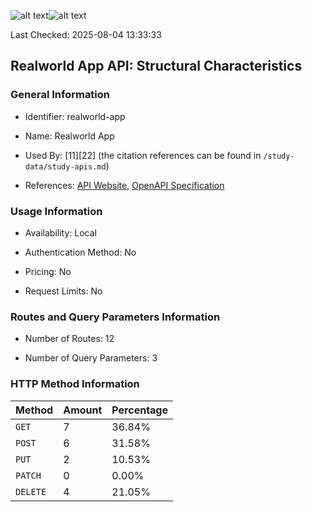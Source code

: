 ![alt text](https://img.shields.io/badge/OpenAPI_Specification-Valid-brightgreen.svg)![alt text](https://img.shields.io/badge/Server_URL-Valid-brightgreen.svg)

Last Checked: 2025-08-04 13:33:33

## Realworld App API: Structural Characteristics

### General Information

- Identifier: realworld-app

- Name: Realworld App

- Used By: [11][22] (the citation references can be found in `/study-data/study-apis.md`)

- References: [API Website](https://github.com/lujakob/nestjs-realworld-example-app), [OpenAPI Specification](https://github.com/gothinkster/realworld/blob/main/api/openapi.yml)

### Usage Information

- Availability: Local

- Authentication Method: No

- Pricing: No

- Request Limits: No

### Routes and Query Parameters Information

- Number of Routes: 12

- Number of Query Parameters: 3

### HTTP Method Information

| Method | Amount | Percentage |
|--------|--------|------------|
| `GET` | 7 | 36.84% |
| `POST` | 6 | 31.58% |
| `PUT` | 2 | 10.53% |
| `PATCH` | 0 | 0.00% |
| `DELETE` | 4 | 21.05% |
